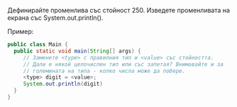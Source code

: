 Дефинирайте променлива със стойност 250.
Изведете променливата на екрана със System.out.println().

Пример:
```java
public class Main {
  public static void main(String[] args) {
     // Заменете <type> с правилния тип и <value> със стойността.
     // Дали е някой целочислен тип или със запетая? Внимавайте и за
     // големината на типа - колко числа може да побере.
     <type> digit = <value>;
     System.out.println(digit)
  }
}
```
